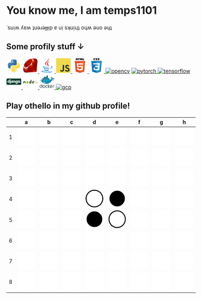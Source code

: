 # You know me, I am temps1101

˙suᴉʍ ʎɐʍ ʇuǝɹǝɟɟᴉp ɐ uᴉ sʞuᴉɥʇ oɥʍ ǝuo ǝɥʇ

## Some profily stuff ↓

<a href="https://www.python.org" target="_blank" rel="noreferrer"> <img src="https://raw.githubusercontent.com/devicons/devicon/master/icons/python/python-original.svg" alt="python" width="40" height="40"/></a>
<a href="https://www.ruby-lang.org/en/" target="_blank" rel="noreferrer"> <img src="https://raw.githubusercontent.com/devicons/devicon/master/icons/ruby/ruby-original.svg" alt="ruby" width="40" height="40"/> </a>
<a href="https://www.java.com" target="_blank" rel="noreferrer"> <img src="https://raw.githubusercontent.com/devicons/devicon/master/icons/java/java-original.svg" alt="java" width="40" height="40"/> </a>
<a href="https://developer.mozilla.org/en-US/docs/Web/JavaScript" target="_blank" rel="noreferrer"> <img src="https://raw.githubusercontent.com/devicons/devicon/master/icons/javascript/javascript-original.svg" alt="javascript" width="40" height="40"/> </a>
<a href="https://www.w3.org/html/" target="_blank" rel="noreferrer"> <img src="https://raw.githubusercontent.com/devicons/devicon/master/icons/html5/html5-original-wordmark.svg" alt="html5" width="40" height="40"/> </a>
<a href="https://www.w3schools.com/css/" target="_blank" rel="noreferrer"> <img src="https://raw.githubusercontent.com/devicons/devicon/master/icons/css3/css3-original-wordmark.svg" alt="css3" width="40" height="40"/> </a>
<a href="https://opencv.org/" target="_blank" rel="noreferrer"> <img src="https://www.vectorlogo.zone/logos/opencv/opencv-icon.svg" alt="opencv" width="40" height="40"/></a>
<a href="https://pytorch.org/" target="_blank" rel="noreferrer"> <img src="https://www.vectorlogo.zone/logos/pytorch/pytorch-icon.svg" alt="pytorch" width="40" height="40"/> </a>
<a href="https://www.tensorflow.org" target="_blank" rel="noreferrer"> <img src="https://www.vectorlogo.zone/logos/tensorflow/tensorflow-icon.svg" alt="tensorflow" width="40" height="40"/> </a>
<a href="https://www.djangoproject.com/" target="_blank" rel="noreferrer"> <img src="https://raw.githubusercontent.com/devicons/devicon/master/icons/django/django-original.svg" alt="django" width="40" height="40"/> </a>
<a href="https://nodejs.org" target="_blank" rel="noreferrer"> <img src="https://raw.githubusercontent.com/devicons/devicon/master/icons/nodejs/nodejs-original-wordmark.svg" alt="nodejs" width="40" height="40"/> </a>
<a href="https://www.docker.com/" target="_blank" rel="noreferrer"> <img src="https://raw.githubusercontent.com/devicons/devicon/master/icons/docker/docker-original-wordmark.svg" alt="docker" width="40" height="40"/> </a>
<a href="https://cloud.google.com" target="_blank" rel="noreferrer"> <img src="https://www.vectorlogo.zone/logos/google_cloud/google_cloud-icon.svg" alt="gcp" width="40" height="40"/> </a>

## Play othello in my github profile!

<!--board-->
<table>
    <thead>
        <tr>
            <th></th>
            <th>a</th>
            <th>b</th>
            <th>c</th>
            <th>d</th>
            <th>e</th>
            <th>f</th>
            <th>g</th>
            <th>h</th>
        </tr>
    </thead>
    <tbody>
        <tr>
            <td>1</td>
            <td><a href="temps1101.github.io"><img src="images/blank.png"></img></a></td>
            <td><a href="temps1101.github.io"><img src="images/blank.png"></img></a></td>
            <td><a href="temps1101.github.io"><img src="images/blank.png"></img></a></td>
            <td><a href="temps1101.github.io"><img src="images/blank.png"></img></a></td>
            <td><a href="temps1101.github.io"><img src="images/blank.png"></img></a></td>
            <td><a href="temps1101.github.io"><img src="images/blank.png"></img></a></td>
            <td><a href="temps1101.github.io"><img src="images/blank.png"></img></a></td>
            <td><a href="temps1101.github.io"><img src="images/blank.png"></img></a></td>
        </tr>
        <tr>
            <td>2</td>
            <td><a href="temps1101.github.io"><img src="images/blank.png"></img></a></td>
            <td><a href="temps1101.github.io"><img src="images/blank.png"></img></a></td>
            <td><a href="temps1101.github.io"><img src="images/blank.png"></img></a></td>
            <td><a href="temps1101.github.io"><img src="images/blank.png"></img></a></td>
            <td><a href="temps1101.github.io"><img src="images/blank.png"></img></a></td>
            <td><a href="temps1101.github.io"><img src="images/blank.png"></img></a></td>
            <td><a href="temps1101.github.io"><img src="images/blank.png"></img></a></td>
            <td><a href="temps1101.github.io"><img src="images/blank.png"></img></a></td>
        </tr>
        <tr>
            <td>3</td>
            <td><a href="temps1101.github.io"><img src="images/blank.png"></img></a></td>
            <td><a href="temps1101.github.io"><img src="images/blank.png"></img></a></td>
            <td><a href="temps1101.github.io"><img src="images/blank.png"></img></a></td>
            <td><a href="temps1101.github.io"><img src="images/blank.png"></img></a></td>
            <td><a href="temps1101.github.io"><img src="images/blank.png"></img></a></td>
            <td><a href="temps1101.github.io"><img src="images/blank.png"></img></a></td>
            <td><a href="temps1101.github.io"><img src="images/blank.png"></img></a></td>
            <td><a href="temps1101.github.io"><img src="images/blank.png"></img></a></td>
        </tr>
        <tr>
            <td>4</td>
            <td><a href="temps1101.github.io"><img src="images/blank.png"></img></a></td>
            <td><a href="temps1101.github.io"><img src="images/blank.png"></img></a></td>
            <td><a href="temps1101.github.io"><img src="images/blank.png"></img></a></td>
            <td><a><img src="images/white.png"></img></a></td>
            <td><a><img src="images/black.png"></img></a></td>
            <td><a href="temps1101.github.io"><img src="images/blank.png"></img></a></td>
            <td><a href="temps1101.github.io"><img src="images/blank.png"></img></a></td>
            <td><a href="temps1101.github.io"><img src="images/blank.png"></img></a></td>
        </tr>
        <tr>
            <td>5</td>
            <td><a href="temps1101.github.io"><img src="images/blank.png"></img></a></td>
            <td><a href="temps1101.github.io"><img src="images/blank.png"></img></a></td>
            <td><a href="temps1101.github.io"><img src="images/blank.png"></img></a></td>
            <td><a><img src="images/black.png"></img></a></td>
            <td><a><img src="images/white.png"></img></a></td>
            <td><a><img src="images/blank.png"></img></a></td>
            <td><a href="temps1101.github.io"><img src="images/blank.png"></img></a></td>
            <td><a href="temps1101.github.io"><img src="images/blank.png"></img></a></td>
        </tr>
        <tr>
            <td>6</td>
            <td><a href="temps1101.github.io"><img src="images/blank.png"></img></a></td>
            <td><a href="temps1101.github.io"><img src="images/blank.png"></img></a></td>
            <td><a href="temps1101.github.io"><img src="images/blank.png"></img></a></td>
            <td><a href="temps1101.github.io"><img src="images/blank.png"></img></a></td>
            <td><a href="temps1101.github.io"><img src="images/blank.png"></img></a></td>
            <td><a href="temps1101.github.io"><img src="images/blank.png"></img></a></td>
            <td><a href="temps1101.github.io"><img src="images/blank.png"></img></a></td>
            <td><a href="temps1101.github.io"><img src="images/blank.png"></img></a></td>
        </tr>
        <tr>
            <td>7</td>
            <td><a href="temps1101.github.io"><img src="images/blank.png"></img></a></td>
            <td><a href="temps1101.github.io"><img src="images/blank.png"></img></a></td>
            <td><a href="temps1101.github.io"><img src="images/blank.png"></img></a></td>
            <td><a href="temps1101.github.io"><img src="images/blank.png"></img></a></td>
            <td><a href="temps1101.github.io"><img src="images/blank.png"></img></a></td>
            <td><a href="temps1101.github.io"><img src="images/blank.png"></img></a></td>
            <td><a href="temps1101.github.io"><img src="images/blank.png"></img></a></td>
            <td><a href="temps1101.github.io"><img src="images/blank.png"></img></a></td>
        </tr>
        <tr>
            <td>8</td>
            <td><a href="temps1101.github.io"><img src="images/blank.png"></img></a></td>
            <td><a href="temps1101.github.io"><img src="images/blank.png"></img></a></td>
            <td><a href="temps1101.github.io"><img src="images/blank.png"></img></a></td>
            <td><a href="temps1101.github.io"><img src="images/blank.png"></img></a></td>
            <td><a href="temps1101.github.io"><img src="images/blank.png"></img></a></td>
            <td><a href="temps1101.github.io"><img src="images/blank.png"></img></a></td>
            <td><a href="temps1101.github.io"><img src="images/blank.png"></img></a></td>
            <td><a href="temps1101.github.io"><img src="images/blank.png"></img></a></td>
        </tr>
    </tbody>
</table>
<!--board-->